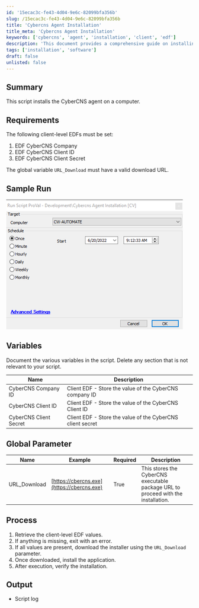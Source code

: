 ```yaml
---
id: '15ecac3c-fe43-4d04-9e6c-82099bfa356b'
slug: /15ecac3c-fe43-4d04-9e6c-82099bfa356b
title: 'Cybercns Agent Installation'
title_meta: 'Cybercns Agent Installation'
keywords: ['cybercns', 'agent', 'installation', 'client', 'edf']
description: 'This document provides a comprehensive guide on installing the CyberCNS agent on a computer, detailing the requirements, variables, global parameters, and the process involved in the installation.'
tags: ['installation', 'software']
draft: false
unlisted: false
---
```


## Summary

This script installs the CyberCNS agent on a computer.

## Requirements

The following client-level EDFs must be set:
1. EDF CyberCNS Company  
2. EDF CyberCNS Client ID  
3. EDF CyberCNS Client Secret  

The global variable `URL_Download` must have a valid download URL.

## Sample Run

![Sample Run](../../../static/img/Cybercns-Agent-Installation/image_1.png)

## Variables

Document the various variables in the script. Delete any section that is not relevant to your script.

| Name                     | Description                                          |
|--------------------------|------------------------------------------------------|
| CyberCNS Company ID      | Client EDF - Store the value of the CyberCNS company ID  |
| CyberCNS Client ID       | Client EDF - Store the value of the CyberCNS Client ID   |
| CyberCNS Client Secret    | Client EDF - Store the value of the CyberCNS client secret |

## Global Parameter

| Name          | Example                          | Required | Description                                                    |
|---------------|----------------------------------|----------|----------------------------------------------------------------|
| URL_Download  | [https://cbercns.exe](https://cbercns.exe) | True     | This stores the CyberCNS executable package URL to proceed with the installation. |

## Process

1. Retrieve the client-level EDF values.
2. If anything is missing, exit with an error.
3. If all values are present, download the installer using the `URL_Download` parameter.
4. Once downloaded, install the application.
5. After execution, verify the installation.

## Output

- Script log


